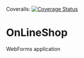 Coveralls: [![Coverage Status](https://coveralls.io/repos/github.com/dushka-dragoeva/OnLineShop/badge.svg?branch=master)](https://coveralls.io/github.com/dushka-dragoeva/OnLineShop?branch=master)


# OnLineShop
WebForms application
